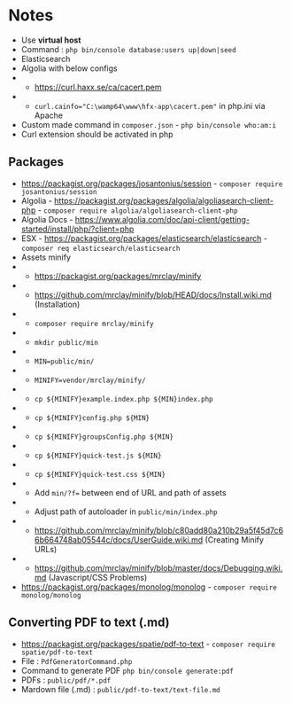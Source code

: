 # Notes

- Use **virtual host**
- Command : `php bin/console database:users up|down|seed`
- Elasticsearch
- Algolia with below configs
- - https://curl.haxx.se/ca/cacert.pem
- - `curl.cainfo="C:\wamp64\www\hfx-app\cacert.pem"` in php.ini via Apache
- Custom made command in `composer.json` - `php bin/console who:am:i`
- Curl extension should be activated in php

## Packages

- https://packagist.org/packages/josantonius/session - `composer require josantonius/session`
- Algolia - https://packagist.org/packages/algolia/algoliasearch-client-php - `composer require algolia/algoliasearch-client-php`
- Algolia Docs - https://www.algolia.com/doc/api-client/getting-started/install/php/?client=php
- ESX - https://packagist.org/packages/elasticsearch/elasticsearch - `composer req elasticsearch/elasticsearch`
- Assets minify
- - https://packagist.org/packages/mrclay/minify
- - https://github.com/mrclay/minify/blob/HEAD/docs/Install.wiki.md (Installation)
- - `composer require mrclay/minify`
- - `mkdir public/min`
- - `MIN=public/min/`
- - `MINIFY=vendor/mrclay/minify/`
- - `cp ${MINIFY}example.index.php ${MIN}index.php`
- - `cp ${MINIFY}config.php ${MIN}`
- - `cp ${MINIFY}groupsConfig.php ${MIN}`
- - `cp ${MINIFY}quick-test.js ${MIN}`
- - `cp ${MINIFY}quick-test.css ${MIN}`
- - Add `min/?f=` between end of URL and path of assets
- - Adjust path of autoloader in `public/min/index.php`
- - https://github.com/mrclay/minify/blob/c80add80a210b29a5f45d7c66b664748ab05544c/docs/UserGuide.wiki.md (Creating Minify URLs)
- - https://github.com/mrclay/minify/blob/master/docs/Debugging.wiki.md (Javascript/CSS Problems)
- https://packagist.org/packages/monolog/monolog - `composer require monolog/monolog`

## Converting PDF to text (.md)

- https://packagist.org/packages/spatie/pdf-to-text -  `composer require spatie/pdf-to-text`
- File : `PdfGeneratorCommand.php`
- Command to generate PDF `php bin/console generate:pdf`
- PDFs : `public/pdf/*.pdf`
- Mardown file (.md) : `public/pdf-to-text/text-file.md` 

